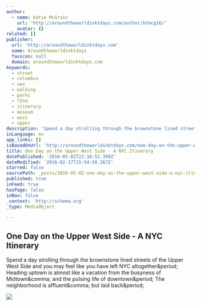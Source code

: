 ```yaml
---
author:
  - name: Katie McGrain
    url: 'http://aroundtheworldinktdays.com/author/ktmcg16/'
    avatar: {}
related: []
publisher:
  url: 'http://aroundtheworldinktdays.com'
  name: Aroundtheworldinktdays
  favicon: null
  domain: aroundtheworldinktdays.com
keywords:
  - street
  - columbus
  - uws
  - walking
  - parks
  - 72nd
  - itinerary
  - museum
  - west
  - upper
description: 'Spend a day strolling through the brownstone lined streets of the Upper West Side and you may feel like you have left NYC altogether. Heading uptown is almost like a vacation from the busyness of Midtown, and the pulsing life of downtown. The neighborhood is affluent, but laid back.'
inLanguage: en
app_links: []
isBasedOnUrl: 'http://aroundtheworldinktdays.com/one-day-on-the-upper-west-side/'
title: One Day on the Upper West Side - A NYC Itinerary
datePublished: '2016-05-02T22:16:52.399Z'
dateModified: '2016-02-17T15:54:58.367Z'
starred: false
sourcePath: _posts/2016-05-02-one-day-on-the-upper-west-side-a-nyc-itinerary.md
published: true
inFeed: true
hasPage: false
inNav: false
_context: 'http://schema.org'
_type: MediaObject

---
```

<article style=""><h1>One Day on the Upper West Side - A NYC Itinerary</h1><p>Spend a day strolling through the brownstone lined streets of the Upper West Side and you may feel like you have left NYC altogether&amp;period; Heading uptown is almost like a vacation from the busyness of Midtown&amp;comma; and the pulsing life of downtown&amp;period; The neighborhood is affluent&amp;comma; but laid back&amp;period;</p><img src="http://aroundtheworldinktdays.com/wp-content/uploads/2016/02/30194_617110054410_2162810_n.jpg" /></article>